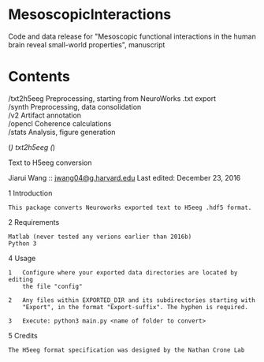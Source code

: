 # MesoscopicInteractions
Code and data release for "Mesoscopic functional interactions in the human brain reveal small-world properties", manuscript

<h1>Contents</h1>

/txt2h5eeg  Preprocessing, starting from NeuroWorks .txt export  
/synth      Preprocessing, data consolidation  
/v2         Artifact annotation  
/opencl     Coherence calculations  
/stats      Analysis, figure generation  



(*)    txt2h5eeg    (*)

Text to H5eeg conversion


Jiarui Wang :: jwang04@g.harvard.edu
Last edited: December 23, 2016


1   Introduction

    This package converts Neuroworks exported text to H5eeg .hdf5 format.


2   Requirements

    Matlab (never tested any verions earlier than 2016b)
    Python 3


4   Usage

    1   Configure where your exported data directories are located by editing
        the file "config"

    2   Any files within EXPORTED_DIR and its subdirectories starting with
        "Export", in the format "Export-suffix". The hyphen is required.

    3   Execute: python3 main.py <name of folder to convert>


5   Credits

    The H5eeg format specification was designed by the Nathan Crone Lab
